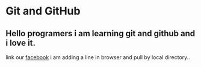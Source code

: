# Git and GitHub
## Hello programers i am learning git and github and i love it.
link our [facebook](https://facebook.com)
i am adding a line in browser and pull by local directory..
